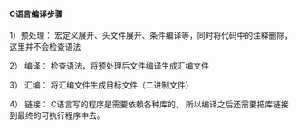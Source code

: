 #### C语言编译步骤

1）预处理： 宏定义展开、头文件展开、条件编译等，同时将代码中的注释删除，这里并不会检查语法

2） 编译： 检查语法，将预处理后文件编译生成汇编文件

3） 汇编： 将汇编文件生成目标文件（二进制文件）

4） 链接： C语言写的程序是需要依赖各种库的， 所以编译之后还需要把库链接到最终的可执行程序中去。

